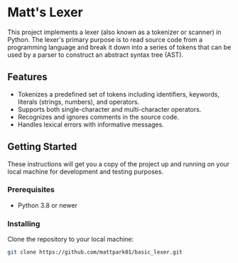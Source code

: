 # Matt's Lexer

This project implements a lexer (also known as a tokenizer or scanner) in Python. The lexer's primary purpose is to read source code from a programming language and break it down into a series of tokens that can be used by a parser to construct an abstract syntax tree (AST).

## Features

- Tokenizes a predefined set of tokens including identifiers, keywords, literals (strings, numbers), and operators.
- Supports both single-character and multi-character operators.
- Recognizes and ignores comments in the source code.
- Handles lexical errors with informative messages.

## Getting Started

These instructions will get you a copy of the project up and running on your local machine for development and testing purposes.

### Prerequisites

- Python 3.8 or newer

### Installing

Clone the repository to your local machine:

```bash
git clone https://github.com/mattpark01/basic_lexer.git
```
